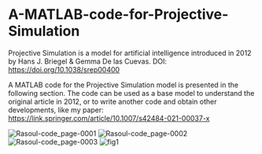# A-MATLAB-code-for-Projective-Simulation
Projective Simulation is a model for artificial intelligence introduced in 2012 by Hans J. Briegel &amp; Gemma De las Cuevas. DOI: https://doi.org/10.1038/srep00400

A MATLAB code for the Projective Simulation model is presented in the following section. The code can be used as a base model to understand the original article in 2012, or to write another code and obtain other developments, like my paper:
https://link.springer.com/article/10.1007/s42484-021-00037-x

![Rasoul-code_page-0001](https://github.com/user-attachments/assets/cac7d319-281c-4a33-ae2c-54e4cd9606fc)
![Rasoul-code_page-0002](https://github.com/user-attachments/assets/9a60d793-0468-4d86-b101-1ec74eab666b)
![Rasoul-code_page-0003](https://github.com/user-attachments/assets/3c3d63d4-91b9-413b-b25c-fe9954524346)
![fig1](https://github.com/user-attachments/assets/7ddf1042-abfb-40de-bd51-b0f76dc2484e)
